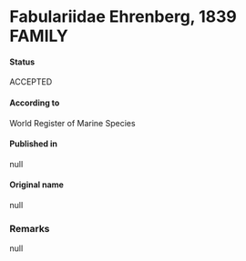 Fabulariidae Ehrenberg, 1839 FAMILY
=======

#### Status
ACCEPTED

#### According to
World Register of Marine Species

#### Published in
null

#### Original name
null

### Remarks
null